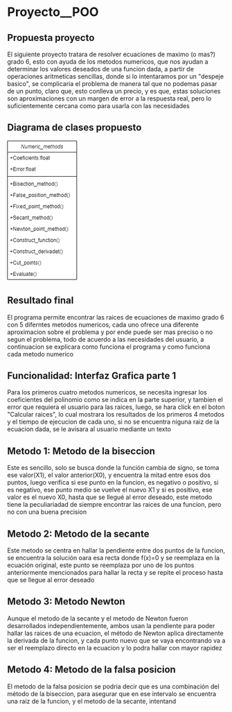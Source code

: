 # Proyecto__POO

## Propuesta proyecto
El siguiente proyecto tratara de resolver ecuaciones de maximo (o mas?) grado 6, esto con ayuda de los metodos numericos, que nos ayudan a determinar los valores deseados de una funcion dada, a partir de operaciones aritmeticas sencillas, donde si lo intentaramos por un "despeje basico", se complicaria el problema de manera tal que no podemas pasar de un punto, claro que, esto conlleva un precio, y es que, estas soluciones son aproximaciones con un margen de error a la respuesta real, pero lo suficientemente cercana como para usarla con las necesidades

## Diagrama de clases propuesto
![image](https://github.com/JOUNAL/Proyecto__POO/blob/main/Miscelaneo/Diagrama_proyecto.png)


## Resultado final
El programa permite encontrar las raices de ecuaciones de maximo grado 6 con 5 diferntes metodos numericos, cada uno ofrece una diferente aproximacion sobre el problema y por ende puede ser mas preciso o no segun el problema, todo de acuerdo a las necesidades del usuario, a continuacion se explicara como funciona el programa y como funciona cada metodo numerico

## Funcionalidad: Interfaz Grafica parte 1
Para los primeros cuatro metodos numericos, se necesita ingresar los coeficientes del polinomio como se indica en la parte superior, y tambien el error que requiera el usuario para las raices, luego, se hara click en el boton "Calcular raices", lo cual mostrara los resultados de los primeros 4 metodos y el tiempo de ejecucion de cada uno, si no se encuentra niguna raiz de la ecuacion dada, se le avisara al usuario mediante un texto


## Metodo 1: Metodo de la biseccion
Este es sencillo, solo se busca donde la función cambia de signo, se toma ese valor(X1), el valor anterior(X0), y encuentra la mitad entre esos dos puntos, luego verifica si ese punto en la funcion, es negativo o positivo, si es negativo, ese punto medio se vuelve el nuevo X1 y si es positivo, ese valor es el nuevo X0, hasta que se llegué al error deseado, este metodo tiene la peculiariadad de siempre encontrar las raices de una funcion, pero no con una buena precision

## Metodo 2: Metodo de la secante 
Este metodo se centra en hallar la pendiente entre dos puntos de la funcion, se encuentra la solución oara esa recta donde f(x)=0 y se reemplaza en la ecuación original, este punto se reemplaza por uno de los puntos anteriormente mencionados para hallar la recta y se repite el proceso hasta que se llegue al error deseado

## Metodo 3: Metodo Newton
Aunque el metodo de la secante y el metodo de Newton fueron desarrollados independientemente, ambos usan la pendiente para poder hallar las raices de una ecuacion, el método de Newton aplica directamente la derivada de la funcion, y cada punto nuevo que se vaya encontrando va a ser el reemplazo directo en la ecuacion y lo podra hallar con mayor rapidez

## Metodo 4: Metodo de la falsa posicion
El metodo de la falsa posicion se podria decir que es una combinación del método de la biseccion, para asegurar que en ese intervalo se encuentra una raiz de la funcion, y el metodo de la secante, intentand
